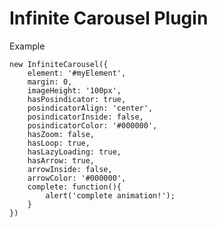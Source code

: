# Infinite Carousel Plugin

Example

    new InfiniteCarousel({
        element: '#myElement',
        margin: 0,
        imageHeight: '100px',
        hasPosindicator: true,
        posindicatorAlign: 'center',
        posindicatorInside: false,
        posindicatorColor: '#000000',
        hasZoom: false,
        hasLoop: true,
        hasLazyLoading: true,
        hasArrow: true,
        arrowInside: false,
        arrowColor: '#000000',
        complete: function(){
            alert('complete animation!');
        }
    })
